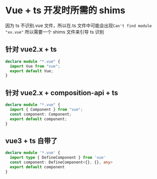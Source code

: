# Vue + ts 开发时所需的 shims

因为 ts 不识别.vue 文件，所以在.ts 文件中可能会出现`Can't find module "xx.vue"`
所以需要一个 shims 文件来引导 ts 识别

## 针对 vue2.x + ts

```ts
declare module "*.vue" {
  import Vue from "vue";
  export default Vue;
}
```

## 针对 vue2.x + composition-api + ts

```ts
declare module "*.vue" {
  import { Component } from "vue";
  const component: Component;
  export default component;
}
```

## vue3 + ts 自带了
```ts
declare module '*.vue' {
  import type { DefineComponent } from 'vue'
  const component: DefineComponent<{}, {}, any>
  export default component
}

```